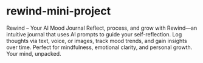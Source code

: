 # rewind-mini-project
Rewind – Your AI Mood Journal  Reflect, process, and grow with Rewind—an intuitive journal that uses AI prompts to guide your self-reflection. Log thoughts via text, voice, or images, track mood trends, and gain insights over time. Perfect for mindfulness, emotional clarity, and personal growth. Your mind, unpacked.
